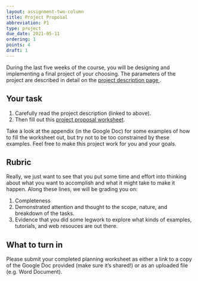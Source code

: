```yaml
---
layout: assignment-two-column
title: Project Proposal
abbreviation: P1
type: project
due_date: 2021-05-11
ordering: 1 
points: 4
draft: 1
---
```


During the last five weeks of the course, you will be designing and implementing a final project of your choosing. The parameters of the project are described in detail on the <a class="pj" href="/spring2021/project-description">project description page <i class="fas fa-link" aria-hidden="true"></i></a>.

## Your task
1. Carefully read the project description (linked to above).
2. Then fill out this <a href="https://docs.google.com/document/d/13GhdF06vjr5sPnlUkMXeWTpmGkVSZ3vFc81qr6fQeFQ/edit?usp=sharing" target="_blank">project proposal worksheet</a>. 

Take a look at the appendix (in the Google Doc) for some examples of how to fill the worksheet out, but try not to be too constrained by these examples. Feel free to make this project work for you and your goals.

## Rubric
Really, we just want to see that you put some time and effort into thinking about what you want to accomplish and what it might take to make it happen. Along these lines, we will be grading you on:

1. Completeness
2. Demonstrated attention and thought to the scope, nature, and breakdown of the tasks.
3. Evidence that you did some legwork to explore what kinds of examples, tutorials, and web resouces are out there.

## What to turn in
Please submit your completed planning worksheet as either a link to a copy of the Google Doc provided (make sure it’s shared!) or as an uploaded file (e.g. Word Document).